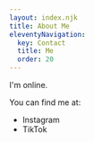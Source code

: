 ```yaml
---
layout: index.njk
title: About Me
eleventyNavigation:
  key: Contact
  title: Me
  order: 20
---
```


I'm online.

You can find me at:

- Instagram
- TikTok
